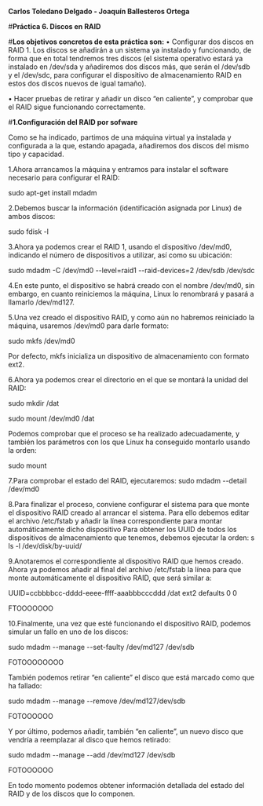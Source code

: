 **Carlos Toledano Delgado - Joaquín Ballesteros Ortega**

#**Práctica 6. Discos en RAID**

#**Los objetivos concretos de esta práctica son:**
  • Configurar dos discos en RAID 1. Los discos se añadirán a un sistema ya
instalado y funcionando, de forma que en total tendremos tres discos (el
sistema operativo estará ya instalado en /dev/sda y añadiremos dos discos
más, que serán el /dev/sdb y el /dev/sdc, para configurar el dispositivo de
almacenamiento RAID en estos dos discos nuevos de igual tamaño).

  • Hacer pruebas de retirar y añadir un disco “en caliente”, y comprobar que el
RAID sigue funcionando correctamente.

#**1.Configuración del RAID por sofware**

Como se ha indicado, partimos de una máquina virtual ya instalada y configurada a la
que, estando apagada, añadiremos dos discos del mismo tipo y capacidad.

1.Ahora arrancamos la máquina y entramos para instalar el software necesario para
configurar el RAID:

  sudo apt-get install mdadm

2.Debemos buscar la información (identificación asignada por Linux) de ambos discos:

  sudo fdisk -l

3.Ahora ya podemos crear el RAID 1, usando el dispositivo /dev/md0, indicando el
número de dispositivos a utilizar, así como su ubicación:

  sudo mdadm -C /dev/md0 --level=raid1 --raid-devices=2 /dev/sdb /dev/sdc

4.En este punto, el dispositivo se habrá creado con el nombre /dev/md0, sin embargo,
en cuanto reiniciemos la máquina, Linux lo renombrará y pasará a llamarlo
/dev/md127.

5.Una vez creado el dispositivo RAID, y como aún no habremos reiniciado la máquina,
usaremos /dev/md0 para darle formato:

  sudo mkfs /dev/md0

Por defecto, mkfs inicializa un dispositivo de almacenamiento con formato ext2.

6.Ahora ya podemos crear el directorio en el que se montará la unidad del RAID:

  sudo mkdir /dat

  sudo mount /dev/md0 /dat

Podemos comprobar que el proceso se ha realizado adecuadamente, y también los
parámetros con los que Linux ha conseguido montarlo usando la orden:

  sudo mount

7.Para comprobar el estado del RAID, ejecutaremos:
  sudo mdadm --detail /dev/md0

8.Para finalizar el proceso, conviene configurar el sistema para que monte el dispositivo
RAID creado al arrancar el sistema. Para ello debemos editar el archivo /etc/fstab y
añadir la línea correspondiente para montar automáticamente dicho dispositivo
Para obtener los UUID de todos los dispositivos de almacenamiento que tenemos, debemos
ejecutar la orden:
s
  ls -l /dev/disk/by-uuid/

9.Anotaremos el correspondiente al dispositivo RAID que hemos creado. Ahora ya
podemos añadir al final del archivo /etc/fstab la línea para que monte automáticamente
el dispositivo RAID, que será similar a:

UUID=ccbbbbcc-dddd-eeee-ffff-aaabbbcccddd /dat ext2 defaults 0 0

FTOOOOOOO

10.Finalmente, una vez que esté funcionando el dispositivo RAID, podemos simular un
fallo en uno de los discos:

  sudo mdadm --manage --set-faulty /dev/md127 /dev/sdb

  FOTOOOOOOOO

También podemos retirar “en caliente” el disco que está marcado como que ha fallado:

  sudo mdadm --manage --remove /dev/md127/dev/sdb

  FOTOOOOOO

Y por último, podemos añadir, también “en caliente”, un nuevo disco que vendría a
reemplazar al disco que hemos retirado:

  sudo mdadm --manage --add /dev/md127 /dev/sdb

  FOTOOOOOO

En todo momento podemos obtener información detallada del estado del RAID y de
los discos que lo componen.
